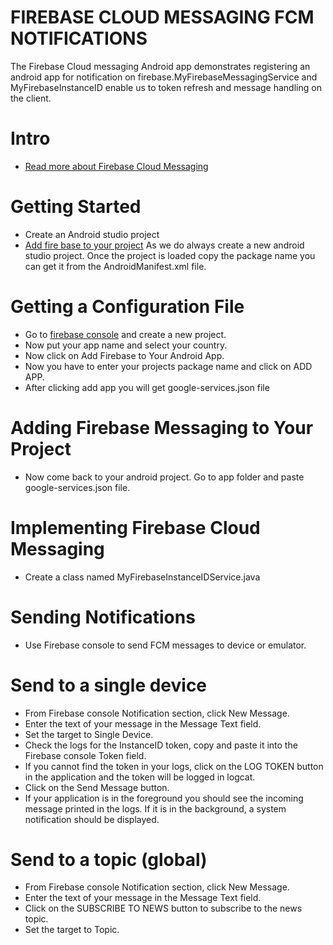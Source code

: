 # FIREBASE CLOUD MESSAGING FCM NOTIFICATIONS

The Firebase Cloud messaging Android app demonstrates registering an android app for notification on firebase.MyFirebaseMessagingService and MyFirebaseInstanceID enable us to token refresh and message handling on the client.

# Intro
* [Read more about Firebase Cloud Messaging](https://firebase.google.com/docs/cloud-messaging)

# Getting Started
* Create an Android studio project
* [Add fire base to your project](https://firebase.google.com/docs/android/setup)
  As we do always create a new android studio project. Once the project is loaded copy the package name you can get it from the    AndroidManifest.xml file.
  
# Getting a Configuration File
* Go to [firebase console](https://firebase.google.com/console/) and create a new project.
* Now put your app name and select your country.
* Now click on Add Firebase to Your Android App.
* Now you have to enter your projects package name and click on ADD APP.
* After clicking add app you will get google-services.json file

# Adding Firebase Messaging to Your Project
* Now come back to your android project. Go to app folder and paste google-services.json file.

# Implementing Firebase Cloud Messaging

* Create a class named  MyFirebaseInstanceIDService.java

# Sending Notifications
* Use Firebase console to send FCM messages to device or emulator.

# Send to a single device
* From Firebase console Notification section, click New Message.
* Enter the text of your message in the Message Text field.
* Set the target to Single Device.
* Check the logs for the InstanceID token, copy and paste it into the Firebase console Token field.
* If you cannot find the token in your logs, click on the LOG TOKEN button in the application and the token will be logged in logcat.
* Click on the Send Message button.
* If your application is in the foreground you should see the incoming message printed in the logs. If it is in the background, a system notification should be displayed.

# Send to a topic (global)
* From Firebase console Notification section, click New Message.
* Enter the text of your message in the Message Text field.
* Click on the SUBSCRIBE TO NEWS button to subscribe to the news topic.
* Set the target to Topic.



